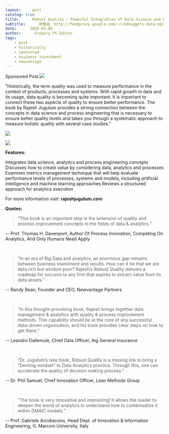 ```yaml
---
layout:     post
catalog: true
title:      Robust Quality – Powerful Integration of Data Science and Process Engineering.
subtitle:      转载自：http://feedproxy.google.com/~r/kdnuggets-data-mining-analytics/~3/CtcF6-FN6MQ/robust-quality-powerful-integration-data-science-process-engineering.html
date:      2019-03-06
author:      Gregory PS Editor
tags:
    - post
    - historically
    - sponsored
    - business investment
    - newvantage
---
```


 Sponsored Post.![](http://feedproxy.google.com/wp-content/uploads/robust-1.jpg)


"Historically, the term quality was used to measure performance in the context of products, processes and systems. With rapid growth in data and its usage, data quality is becoming quite important. It is important to connect these two aspects of quality to ensure better performance. The book by Rajesh Jugulum provides a strong connection between the concepts in data science and process engineering that is necessary to ensure better quality levels and takes you through a systematic approach to measure holistic quality with several case studies."

![](http://feedproxy.google.com/wp-content/uploads/robust-2.jpg)


![](http://feedproxy.google.com/wp-content/uploads/robust-3.jpg)


**Features:**

Integrates data science, analytics and process engineering concepts
Discusses how to create value by considering data, analytics and processes
Examines metrics management technique that will help evaluate performance levels of processes, systems and models, including artificial intelligence and machine learning approaches
 Reviews a structured approach for analytics execution

For more information visit: **rajeshjugulum.com**

**Quotes:**

> “This book is an important step in the extension of quality and process improvement concepts to the fields of data & analytics.”

-- Prof. Thomas H. Davenport, Author Of Process Innovation, Competing On Analytics, And Only Humans Need Apply 

 

> “In an era of Big Data and analytics, an enormous gap remains between business investment and results. How can it be that we are data rich but wisdom poor? Rajesh’s Robust Quality delivers a roadmap for success to any firm that aspires to extract value from its data assets.”

-- Randy Bean, Founder and CEO, Newvantage Partners

 

> “In this thought-provoking book, Rajesh brings together data management & analytics with quality & process improvement methods. This capability should be at the core of any successful data-driven organization, and his book provides clear steps on how to get there.”

-- Leandro Dallemule, Chief Data Officer, Aig General Insurance

 

> “Dr. Jugulum’s new book, Robust Quality is a missing link to bring a “Deming mindset” to Data Analytics practice. Through this, one can accelerate the quality of decision making process.”

-- Dr. Phil Samuel, Chief Innovation Officer, Lean Methods Group

 

> “The book is very innovative and interesting! It allows the reader to deepen the world of analytics to understand how to contextualize it within DMAIC models.”

-- Prof. Gabriele Arcidiacono, Head Dept. of Innovation & Information Engineering, G. Marconi University, Italy
